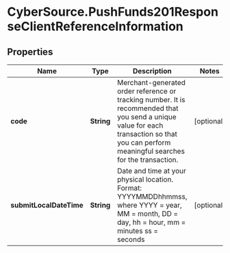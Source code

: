 # CyberSource.PushFunds201ResponseClientReferenceInformation

## Properties
Name | Type | Description | Notes
------------ | ------------- | ------------- | -------------
**code** | **String** | Merchant-generated order reference or tracking number. It is recommended that you send a unique value for each transaction so that you can perform meaningful searches for the transaction.  | [optional] 
**submitLocalDateTime** | **String** | Date and time at your physical location.  Format: YYYYMMDDhhmmss, where YYYY = year, MM = month, DD = day, hh = hour, mm = minutes ss = seconds  | [optional] 


